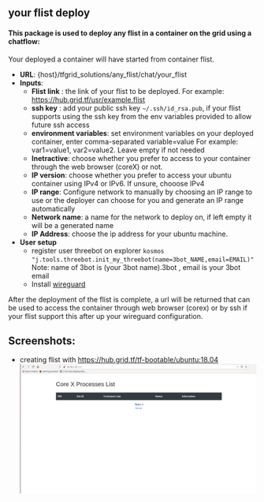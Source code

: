 ## your flist deploy

#### This package is used to deploy any flist in a container on the grid using a chatflow:
Your deployed a container will have started from container flist.

* **URL**: {host}/tfgrid_solutions/any_flist/chat/your_flist
* **Inputs**:
   - **Flist link** : the link of your flist to be deployed. For example: https://hub.grid.tf/usr/example.flist
   - **ssh key** : add your public ssh key `~/.ssh/id_rsa.pub`, if your flist supports using the ssh key from the env variables provided to allow future ssh access
   - **environment variables**: set environment variables on your deployed container, enter comma-separated variable=value For example: var1=value1, var2=value2. Leave empty if not needed
   - **Inetractive**:  choose whether you prefer to access to your container through the web browser (coreX) or not.
   - **IP version**: choose whether you prefer to access your ubuntu container using IPv4 or IPv6. If unsure, chooose IPv4
   - **IP range**: Configure network to manually by choosing an IP range to use or the deployer can choose for you and generate an IP range automatically
   - **Network name**: a name for the network to deploy on,  if left empty it will be a generated name
   - **IP Address**: choose the ip address for your ubuntu machine.
* **User setup** 
    - register user threebot on explorer ```kosmos "j.tools.threebot.init_my_threebot(name=3bot_NAME,email=EMAIL)"``` Note: name of 3bot is (your 3bot name).3bot , email is your 3bot email
    - Install [wireguard](https://www.wireguard.com/install/)


After the deployment of the flist is complete, a url will be returned that can be used to access the container through web browser (corex) or by ssh if your flist support this after up your wireguard configuration.

## Screenshots:
- creating flist with https://hub.grid.tf/tf-bootable/ubuntu:18.04
![](2.png)